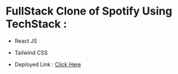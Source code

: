 # FullStack Clone of Spotify Using TechStack :

- React JS
- Tailwind CSS

- Deployed Link : [Click Here](https://spotify-clone-six-sandy.vercel.app/)
